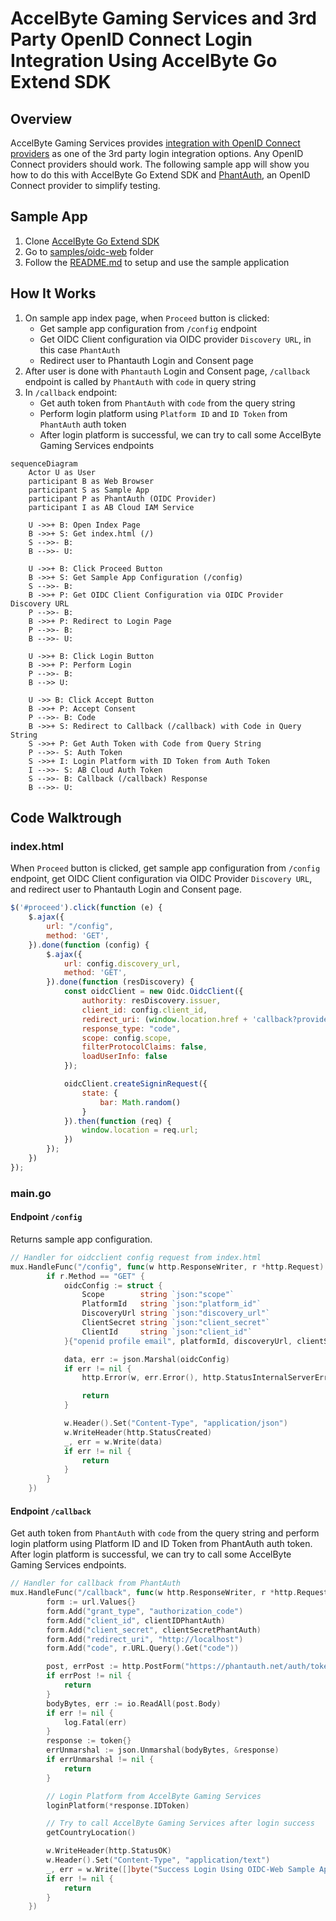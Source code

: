 # AccelByte Gaming Services and 3rd Party OpenID Connect Login Integration Using AccelByte Go Extend SDK

## Overview

AccelByte Gaming Services provides [integration with OpenID Connect providers](https://docs.accelbyte.io/guides/access/3rd-party-platform-integration.html#openid-connect) as one of the 3rd party login integration options. Any OpenID Connect providers should work. The following sample app will show you how to do this with AccelByte Go Extend SDK and [PhantAuth](https://www.phantauth.net/), an OpenID Connect provider to simplify testing.

## Sample App

1. Clone [AccelByte Go Extend SDK](https://github.com/AccelByte/accelbyte-go-sdk)
2. Go to [samples/oidc-web](https://github.com/AccelByte/accelbyte-go-sdk/tree/main/samples/oidc-web) folder
3. Follow the [README.md](https://github.com/AccelByte/accelbyte-go-sdk/blob/main/samples/oidc-web#readme) to setup and use the sample application

## How It Works

1. On sample app index page, when `Proceed` button is clicked:
    - Get sample app configuration from `/config` endpoint
    - Get OIDC Client configuration via OIDC provider `Discovery URL`, in this case `PhantAuth`
    - Redirect user to Phantauth Login and Consent page
2. After user is done with `Phantauth` Login and Consent page, `/callback` endpoint is called by `PhantAuth` with `code` in query string
3. In `/callback` endpoint:
    - Get auth token from `PhantAuth` with `code` from the query string
    - Perform login platform using `Platform ID` and `ID Token` from `PhantAuth` auth token
    - After login platform is successful, we can try to call some AccelByte Gaming Services endpoints

```mermaid
sequenceDiagram
    Actor U as User
    participant B as Web Browser
    participant S as Sample App
    participant P as PhantAuth (OIDC Provider)
    participant I as AB Cloud IAM Service

    U ->>+ B: Open Index Page
    B ->>+ S: Get index.html (/)
    S -->>- B: 
    B -->>- U: 

    U ->>+ B: Click Proceed Button
    B ->>+ S: Get Sample App Configuration (/config)
    S -->>- B:   
    B ->>+ P: Get OIDC Client Configuration via OIDC Provider Discovery URL
    P -->>- B:   
    B ->>+ P: Redirect to Login Page
    P -->>- B: 
    B -->>- U: 
    
    U ->>+ B: Click Login Button
    B ->>+ P: Perform Login
    P -->>- B:  
    B -->> U: 

    U ->> B: Click Accept Button
    B ->>+ P: Accept Consent
    P -->>- B: Code
    B ->>+ S: Redirect to Callback (/callback) with Code in Query String
    S ->>+ P: Get Auth Token with Code from Query String
    P -->>- S: Auth Token
    S ->>+ I: Login Platform with ID Token from Auth Token
    I -->>- S: AB Cloud Auth Token
    S -->>- B: Callback (/callback) Response
    B -->>- U: 
```

## Code Walktrough

### index.html

When `Proceed` button is clicked, get sample app configuration from `/config` endpoint, get OIDC Client configuration via OIDC Provider `Discovery URL`, and redirect user to Phantauth Login and Consent page.


```javascript
$('#proceed').click(function (e) {
    $.ajax({
        url: "/config",
        method: 'GET',
    }).done(function (config) {
        $.ajax({
            url: config.discovery_url,
            method: 'GET',
        }).done(function (resDiscovery) {
            const oidcClient = new Oidc.OidcClient({
                authority: resDiscovery.issuer,
                client_id: config.client_id,
                redirect_uri: (window.location.href + 'callback?provider=' + config.platform_id),
                response_type: "code",
                scope: config.scope,
                filterProtocolClaims: false,
                loadUserInfo: false
            });

            oidcClient.createSigninRequest({
                state: {
                    bar: Math.random()
                }
            }).then(function (req) {
                window.location = req.url;
            })
        });
    })
});
```

### main.go

#### Endpoint `/config`

Returns sample app configuration.

```go
// Handler for oidcclient config request from index.html
mux.HandleFunc("/config", func(w http.ResponseWriter, r *http.Request) {
		if r.Method == "GET" {
			oidcConfig := struct {
				Scope        string `json:"scope"`
				PlatformId   string `json:"platform_id"`
				DiscoveryUrl string `json:"discovery_url"`
				ClientSecret string `json:"client_secret"`
				ClientId     string `json:"client_id"`
			}{"openid profile email", platformId, discoveryUrl, clientSecretPhantAuth, clientIDPhantAuth}

			data, err := json.Marshal(oidcConfig)
			if err != nil {
				http.Error(w, err.Error(), http.StatusInternalServerError)

				return
			}

			w.Header().Set("Content-Type", "application/json")
			w.WriteHeader(http.StatusCreated)
			_, err = w.Write(data)
			if err != nil {
				return
			}
		}
	})

```

#### Endpoint `/callback`

Get auth token from `PhantAuth` with `code` from the query string and perform login platform using Platform ID and ID Token from PhantAuth auth token. After login platform is successful, we can try to call some AccelByte Gaming Services endpoints.

```go
// Handler for callback from PhantAuth
mux.HandleFunc("/callback", func(w http.ResponseWriter, r *http.Request) {
		form := url.Values{}
		form.Add("grant_type", "authorization_code")
		form.Add("client_id", clientIDPhantAuth)
		form.Add("client_secret", clientSecretPhantAuth)
		form.Add("redirect_uri", "http://localhost")
		form.Add("code", r.URL.Query().Get("code"))

		post, errPost := http.PostForm("https://phantauth.net/auth/token", form)
		if errPost != nil {
			return
		}
		bodyBytes, err := io.ReadAll(post.Body)
		if err != nil {
			log.Fatal(err)
		}
		response := token{}
		errUnmarshal := json.Unmarshal(bodyBytes, &response)
		if errUnmarshal != nil {
			return
		}

		// Login Platform from AccelByte Gaming Services
		loginPlatform(*response.IDToken)

		// Try to call AccelByte Gaming Services after login success
		getCountryLocation()

		w.WriteHeader(http.StatusOK)
		w.Header().Set("Content-Type", "application/text")
		_, err = w.Write([]byte("Success Login Using OIDC-Web Sample App"))
		if err != nil {
			return
		}
	})

```


